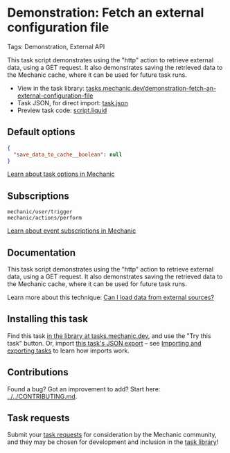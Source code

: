 # Demonstration: Fetch an external configuration file

Tags: Demonstration, External API

This task script demonstrates using the "http" action to retrieve external data, using a GET request. It also demonstrates saving the retrieved data to the Mechanic cache, where it can be used for future task runs.

* View in the task library: [tasks.mechanic.dev/demonstration-fetch-an-external-configuration-file](https://tasks.mechanic.dev/demonstration-fetch-an-external-configuration-file)
* Task JSON, for direct import: [task.json](../../tasks/demonstration-fetch-an-external-configuration-file.json)
* Preview task code: [script.liquid](./script.liquid)

## Default options

```json
{
  "save_data_to_cache__boolean": null
}
```

[Learn about task options in Mechanic](https://learn.mechanic.dev/core/tasks/options)

## Subscriptions

```liquid
mechanic/user/trigger
mechanic/actions/perform
```

[Learn about event subscriptions in Mechanic](https://learn.mechanic.dev/core/tasks/subscriptions)

## Documentation

This task script demonstrates using the "http" action to retrieve external data, using a GET request. It also demonstrates saving the retrieved data to the Mechanic cache, where it can be used for future task runs.

Learn more about this technique: [Can I load data from external sources?](https://learn.mechanic.dev/techniques/working-with-external-apis)

## Installing this task

Find this task [in the library at tasks.mechanic.dev](https://tasks.mechanic.dev/demonstration-fetch-an-external-configuration-file), and use the "Try this task" button. Or, import [this task's JSON export](../../tasks/demonstration-fetch-an-external-configuration-file.json) – see [Importing and exporting tasks](https://learn.mechanic.dev/core/tasks/import-and-export) to learn how imports work.

## Contributions

Found a bug? Got an improvement to add? Start here: [../../CONTRIBUTING.md](../../CONTRIBUTING.md).

## Task requests

Submit your [task requests](https://mechanic.canny.io/task-requests) for consideration by the Mechanic community, and they may be chosen for development and inclusion in the [task library](https://tasks.mechanic.dev/)!
